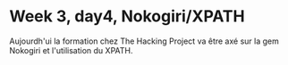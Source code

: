 # Week 3, day4, Nokogiri/XPATH
<p>Aujourdh'ui la formation chez The Hacking Project va être axé sur la gem Nokogiri et l'utilisation du XPATH.</p>
